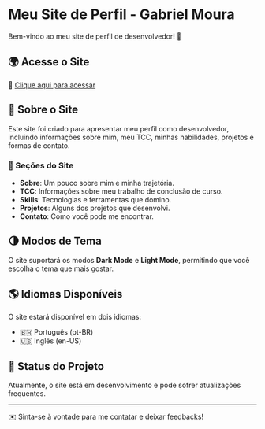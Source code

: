# Meu Site de Perfil - Gabriel Moura

Bem-vindo ao meu site de perfil de desenvolvedor! 🚀

## 🌍 Acesse o Site
🔗 [Clique aqui para acessar](https://mouragabriel53.github.io/SiteProfile/)

## 📌 Sobre o Site
Este site foi criado para apresentar meu perfil como desenvolvedor, incluindo informações sobre mim, meu TCC, minhas habilidades, projetos e formas de contato.

### 📂 Seções do Site
- **Sobre**: Um pouco sobre mim e minha trajetória.
- **TCC**: Informações sobre meu trabalho de conclusão de curso.
- **Skills**: Tecnologias e ferramentas que domino.
- **Projetos**: Alguns dos projetos que desenvolvi.
- **Contato**: Como você pode me encontrar.

## 🌗 Modos de Tema
O site suportará os modos **Dark Mode** e **Light Mode**, permitindo que você escolha o tema que mais gostar.

## 🌎 Idiomas Disponíveis
O site estará disponível em dois idiomas:
- 🇧🇷 Português (pt-BR)
- 🇺🇸 Inglês (en-US)

## 🚧 Status do Projeto
Atualmente, o site está em desenvolvimento e pode sofrer atualizações frequentes.

---
✉️ Sinta-se à vontade para me contatar e deixar feedbacks!